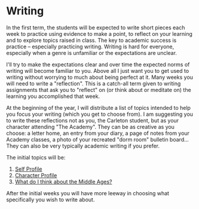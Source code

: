 # Writing

In the first term, the students will be expected to write short pieces each week to practice using evidence to make a point, to reflect on your learning and to explore topics raised in class. The key to academic success is practice – especially practicing writing. Writing is hard for everyone, especially when a genre is unfamiliar or the expectations are unclear. 

I'll try to make the expectations clear and over time the expected norms of writing will become familiar to you. Above all I just want you to get used to writing without worrying to much about being perfect at it. Many weeks you will need to write a "reflection". This is a catch-all term given to writing assignments that ask you to "reflect" on \(or think about or meditate on\) the learning you accomplished that week. 

At the beginning of the year, I will distribute a list of topics intended to help you focus your writing \(which you get to choose from\). I am suggesting you to write these reflections not as you, the Carleton student, but as your character attending "The Academy". They can be as creative as you choose: a letter home, an entry from your diary, a page of notes from your Academy classes, a photo of your recreated "dorm room" bulletin board... They can also be very typically academic writing if you prefer. 

The initial topics will be: 

1. [Self Profile](profile.md)
2. [Character Profile](character-profile.md)
3. [What do I think about the Middle Ages?](what-do-i-think-about-the-middle-ages.md)

After the initial weeks you will have more leeway in choosing what specifically you wish to write about. 

